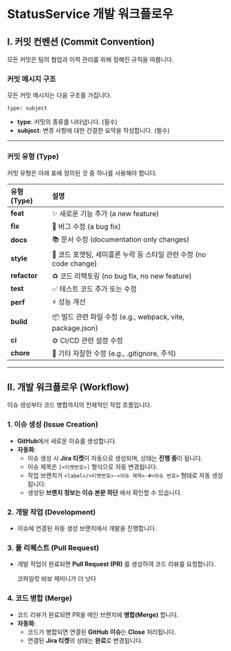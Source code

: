 # StatusService 개발 워크플로우

## Ⅰ. 커밋 컨벤션 (Commit Convention)

모든 커밋은 팀의 협업과 이력 관리를 위해 정해진 규칙을 따릅니다.

### 커밋 메시지 구조

모든 커밋 메시지는 다음 구조를 가집니다.

```
type: subject
```

- **type**: 커밋의 종류를 나타냅니다. (필수)
- **subject**: 변경 사항에 대한 간결한 요약을 작성합니다. (필수)

---

### 커밋 유형 (Type)

커밋 유형은 아래 표에 정의된 것 중 하나를 사용해야 합니다.

| 유형 (Type)  | 설명                                                               |
| :----------- | :----------------------------------------------------------------- |
| **feat**     | ✨ 새로운 기능 추가 (a new feature)                                |
| **fix**      | 🐛 버그 수정 (a bug fix)                                           |
| **docs**     | 📚 문서 수정 (documentation only changes)                          |
| **style**    | 💎 코드 포맷팅, 세미콜론 누락 등 스타일 관련 수정 (no code change) |
| **refactor** | ♻️ 코드 리팩토링 (no bug fix, no new feature)                      |
| **test**     | ✅ 테스트 코드 추가 또는 수정                                      |
| **perf**     | ⚡️ 성능 개선                                                      |
| **build**    | 📦 빌드 관련 파일 수정 (e.g., webpack, vite, package.json)         |
| **ci**       | ⚙️ CI/CD 관련 설정 수정                                            |
| **chore**    | 🧹 기타 자잘한 수정 (e.g., .gitignore, 주석)                       |

---

## Ⅱ. 개발 워크플로우 (Workflow)

이슈 생성부터 코드 병합까지의 전체적인 작업 흐름입니다.

### **1. 이슈 생성 (Issue Creation)**

- **GitHub**에서 새로운 이슈를 생성합니다.
- **자동화**:
  - 이슈 생성 시 **Jira 티켓**이 자동으로 생성되며, 상태는 **진행 중**이 됩니다.
  - 이슈 제목은 `[<티켓번호>]` 형식으로 자동 변경됩니다.
  - 작업 브랜치가 `<label>/<티켓번호>-<이슈 제목>-#<이슈 번호>` 형태로 자동 생성됩니다.
  - 생성된 **브랜치 정보는 이슈 본문 하단** 에서 확인할 수 있습니다.

### **2. 개발 작업 (Development)**

- 이슈에 연결된 자동 생성 브랜치에서 개발을 진행합니다.

### **3. 풀 리퀘스트 (Pull Request)**

- 개발 작업이 완료되면 **Pull Request (PR)** 를 생성하여 코드 리뷰를 요청합니다.

  코파일럿 바보 제미니가 더 낫다

### **4. 코드 병합 (Merge)**

- 코드 리뷰가 완료되면 PR을 메인 브랜치에 **병합(Merge)** 합니다.
- **자동화**:
  - 코드가 병합되면 연결된 **GitHub 이슈**는 **Close** 처리됩니다.
  - 연결된 **Jira 티켓**의 상태는 **완료**로 변경됩니다.
